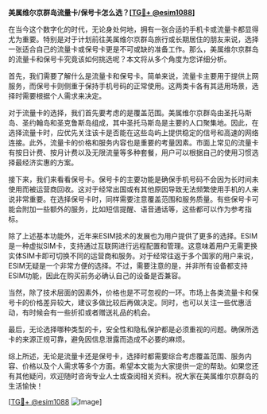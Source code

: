 **美属维尔京群岛流量卡/保号卡怎么选？[[TG💪+ @esim1088](https://t.me/s/esim1088)]**

在当今这个数字化的时代，无论身处何地，拥有一张合适的手机卡或流量卡都显得尤为重要。特别是对于计划前往美属维尔京群岛旅行或长期居住的朋友来说，选择一张适合自己的流量卡或保号卡更是不可或缺的准备工作。那么，美属维尔京群岛的流量卡和保号卡究竟该如何挑选呢？本文将从多个角度为您详细分析。

首先，我们需要了解什么是流量卡和保号卡。简单来说，流量卡主要用于提供上网服务，而保号卡则侧重于保持手机号码的正常使用。这两类卡各有其适用场景，选择时需要根据个人需求来决定。

对于流量卡的选择，我们首先要考虑的是覆盖范围。美属维尔京群岛由圣托马斯岛、圣约翰岛和圣克鲁斯岛组成，其中圣托马斯岛是主要的人口聚集地。因此，在选择流量卡时，应优先关注该卡是否能在这些岛屿上提供稳定的信号和高速的网络连接。此外，流量卡的价格和服务内容也是重要的考量因素。市面上常见的流量卡有按日计费、按月计费以及无限流量等多种套餐，用户可以根据自己的使用习惯选择最经济实惠的方案。

接下来，我们来看看保号卡。保号卡的主要功能是确保手机号码不会因为长时间未使用而被运营商回收。这对于经常出国或有其他原因导致无法频繁使用手机的人来说非常重要。在选择保号卡时，同样需要注意覆盖范围和服务质量。有些保号卡可能会附加一些额外的服务，比如短信提醒、语音通话等，这些都可以作为参考指标。

除了上述基本功能外，近年来ESIM技术的发展也为用户提供了更多的选择。ESIM是一种虚拟SIM卡，支持通过互联网进行远程配置和管理。这意味着用户无需更换实体SIM卡即可切换不同的运营商和服务。对于经常往返于多个国家的用户来说，ESIM无疑是一个非常方便的选择。不过，需要注意的是，并非所有设备都支持ESIM功能，因此在购买前务必确认自己的设备是否兼容。

当然，除了技术层面的因素外，价格也是不可忽视的一环。市场上各类流量卡和保号卡的价格差异较大，建议多做比较后再做决定。同时，也可以关注一些优惠活动，有时候会有一些折扣或者赠送礼品的机会。

最后，无论选择哪种类型的卡，安全性和隐私保护都是必须重视的问题。确保所选卡的来源正规可靠，避免因信息泄露而造成不必要的麻烦。

综上所述，无论是流量卡还是保号卡，选择时都需要综合考虑覆盖范围、服务内容、价格以及个人需求等多个方面。希望本文能为大家提供一定的帮助。如果您还有其他疑问，欢迎随时咨询专业人士或查阅相关资料。祝大家在美属维尔京群岛的生活愉快！

[[TG💪+ @esim1088](https://t.me/s/esim1088) ![Image](https://i.postimg.cc/4NQfJmqS/Snipaste-2025-05-13-00-14-12.png)]